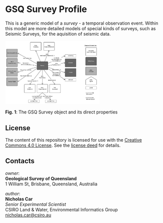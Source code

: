 # GSQ Survey Profile
This is a generic model of a *survey* - a temporal observation event. Within this model are more detailed models of special kinds of surveys, such as Seismic Surveys, for the aquisition of seismic data.


<img src="model/survey.svg" style="width:300px;" alt="The GSQ Survey object and its direct properties" />  

**Fig. 1**: The GSQ Survey object and its direct properties  



## License
The content of this repository is licensed for use with the [Creative Commons 4.0 License](https://creativecommons.org/licenses/by/4.0/). See the [license deed](LICENSE) for details.


## Contacts
*owner*:  
**Geological Survey of Queensland**  
1 William St, Brisbane, Queensland, Australia  

*author*:  
**Nicholas Car**  
*Senior Experimental Scientist*  
CSIRO Land & Water, Environmental Informatics Group  
<nicholas.car@csiro.au>
